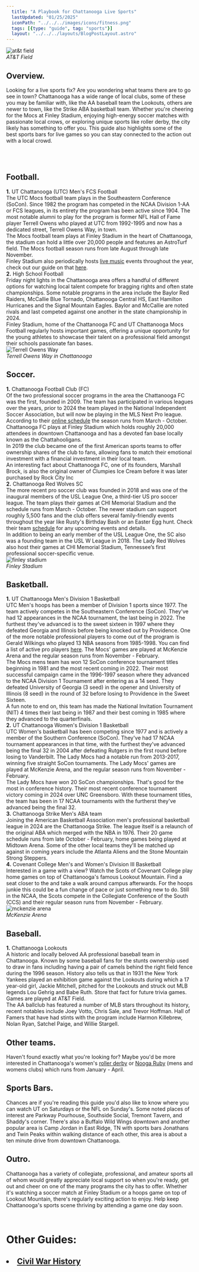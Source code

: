 ```yaml
---
  title: "A Playbook for Chattanooga Live Sports"
  lastUpdated: "01/25/2025"
  iconPath: "../../../images/icons/fitness.png"
  tags: [{type: "guide", tag: "sports"}]
  layout: "../../../layouts/BlogPostLayout.astro"
---
```

<style>
  @media (min-width: 768px) {
    .responsive-box {
      width: 28em !important;
      height: 28em !important;
    }
  }
</style>

<div>
  <div class="pb-2 text-2xl">
    <div class="flex flex-col justify-center items-center mb-16 mt-16">
      <img src="/images/chattanooga_guides/sports/at&t_field2.jpg" class="lg:w-6/12 pb-1" alt="at&t field">
      <div class="text-center">
        <em>AT&T Field</em>
      </div>
    </div>
  <section class="text-2xl">
    <div class="pb-3">
      <h2 class="text-5xl">Overview<span class="color-pink ml-1"><b>.</b></span></h2>
    </div>
    <p>
      Looking for a live sports fix? Are you wondering what teams there are to go see in town? Chattanooga has a wide range of local clubs, some of these you may be familiar with, like the AA baseball team the Lookouts, others are newer to town, like the Strike ABA basketball team. Whether you're cheering for the Mocs at Finley Stadium, enjoying high-energy soccer matches with passionate local crows, or exploring unique sports like roller derby, the city likely has something to offer you. This guide also highlights some of the best sports bars for live games so you can stay connected to the action out with a local crowd.
    </p>
    <br><br>
  </section>

  <section class="text-2xl">
    <div class="pb-5">
      <h2 class="text-4xl">Football<span class="color-pink ml-1"><b>.</b></span></h2>
    </div>
    <div class="pb-3">
      <div class="pb-10">
        <div class="text-3xl"><span class="color-pink mr-2"><b>1.</b></span>
          UT Chattanooga (UTC) Men's FCS Football
        </div>
        <div class="pb-10">
          The UTC Mocs football team plays in the Southeastern Conference (SoCon). Since 1982 the program has competed in the NCAA Division 1-AA or FCS leagues, in its entirety the program has been active since 1904. The most notable alumni to play for the program is former NFL Hall of Fame player Terrell Owens who played at UTC from 1992-1995 and now has a dedicated street, Terrell Owens Way, in town. 
        </div>
        <div class="pb-10">
          The Mocs football team plays at Finley Stadium in the heart of Chattanooga, the stadium can hold a little over 20,000 people and features an AstroTurf field. The Mocs football season runs from late August through late November.
        </div>
        <div>
          Finley Stadium also periodically hosts <a href="/chattanooga/guides/live-music" target="_blank">live music</a> events throughout the year, check out our guide on that <a href="/chattanooga/guides/live-music" target="_blank">here</a>.
        </div>
      </div>
      <div class="pb-5">
        <div class="text-3xl"><span class="color-pink mr-2"><b>2.</b></span>
          High School Football
        </div>
        <div class="pb-10">
          Friday night lights in the Chattanooga area offers a handful of different options for watching local talent compete for bragging rights and often state championships. Some notable programs in the area include the Baylor Red Raiders, McCallie Blue Tornado, Chattanooga Central HS, East Hamilton Hurricanes and the Signal Mountain Eagles. Baylor and McCallie are noted rivals and last competed against one another in the state championship in 2024.
        </div>
        <div>
          Finley Stadium, home of the Chattanooga FC and UT Chattanooga Mocs Football regularly hosts important games, offering a unique opportunity for the young athletes to showcase their talent on a professional field amongst their schools passionate fan bases.
        </div>
      </div>
    </div>
  </section>

  <div class="flex flex-col justify-center items-center mb-16 mt-16">
    <img src="/images/chattanooga_guides/sports/terrell_owens_way.jpg" class="lg:w-6/12 pb-1" alt="Terrell Owens Way">
    <div class="text-center">
      <em>Terrell Owens Way in Chattanooga</em>
    </div>
  </div>

  <section class="text-2xl">
    <div class="pb-5">
      <h2 class="text-4xl">Soccer<span class="color-pink ml-1"><b>.</b></span></h2>
    </div>
    <div class="pb-3">
      <div class="pb-10">
        <div class="text-3xl"><span class="color-pink mr-2"><b>1.</b></span>
          Chattanooga Football Club (FC)
        </div>
        <div class="pb-10">
          Of the two professional soccer programs in the area the Chattanooga FC was the first, founded in 2009. The team has participated in various leagues over the years, prior to 2024 the team played in the National Independent Soccer Association, but will now be playing in the MLS Next Pro league. According to their <a href="https://www.mlsnextpro.com/chattanoogafc/" target="_blank">online schedule</a> the season runs from March - October.  Chattanooga FC plays at Finley Stadium which holds roughly 20,000 attendees in downtown Chattanooga and has a devoted fan base locally known as the Chattahooligans. 
        </div>
        <div class="pb-10">
          In 2019 the club became one of the first American sports teams to offer ownership shares of the club to fans, allowing fans to match their emotional investment with a financial investment in their local team.
        </div>
        <div>
          An interesting fact about Chattanooga FC, one of its founders, Marshall Brock, is also the original owner of Clumpies Ice Cream before it was later purchased by Rock City Inc
        </div>
      </div>
      <div class="pb-5">
        <div class="text-3xl"><span class="color-pink mr-2"><b>2.</b></span>
          Chattanooga Red Wolves SC
        </div>
        <div class="pb-5">
          The more recent pro soccer club was founded in 2018 and was one of the inaugural members of the USL League One, a third-tier US pro soccer league. The team plays their games at CHI Memorial Stadium and the schedule runs from March - October. The newer stadium can support roughly 5,500 fans and the club offers several family-friendly events throughout the year like Rusty's Birthday Bash or an Easter Egg hunt. Check their team <a href="https://www.chattanoogaredwolves-sc.com/" target="_blank">schedule</a> for any upcoming events and details.
        </div>
        <div>
          In addition to being an early member of the USL League One, the SC also was a founding team in the USL W League in 2018. The Lady Red Wolves also host their games at CHI Memorial Stadium, Tennessee’s first professional soccer-specific venue.
        </div>
      </div>
    </div>
  </section>

  <div class="flex flex-col justify-center items-center mb-16 mt-16">
    <img src="/images/chattanooga_guides/sports/finley_stadium.jpg" class="lg:w-6/12 pb-1" alt="finley stadium">
    <div class="text-center">
      <em>Finley Stadium</em>
    </div>
  </div>

  <section class="text-2xl">
    <div class="pb-5">
      <h2 class="text-4xl">Basketball<span class="color-pink ml-1"><b>.</b></span></h2>
    </div>
    <div class="pb-3">        
      <div class="pb-10">
        <div class="text-3xl"><span class="color-pink mr-2"><b>1.</b></span>
          UT Chattanooga Men's Division 1 Basketball
        </div>
        <div class="pb-10">
          UTC Men's hoops has been a member of Division 1 sports since 1977. The team actively competes in the Southeastern Conference (SoCon). They've had 12 appearances in the NCAA tournament, the last being in 2022. The furthest they've advanced is to the sweet sixteen in 1997 where they defeated Georgia and Illinois before being knocked out by Providence. One of the more notable professional players to come out of the program is Gerald Wilkings who played 13 NBA seasons from 1985-1998. You can find a list of active pro players <a href="https://gomocs.com/sports/2024/1/31/mocs-in-pro-hoops.aspx" target="_blank">here</a>. The Mocs' games are played at McKenzie Arena and the regular season runs from November - February. 
        </div>
        <div>
          The Mocs mens team has won 12 SoCon conference tournament titles beginning in 1981 and the most recent coming in 2022. Their most successful campaign came in the 1996-1997 season where they advanced to the NCAA Division 1 Tournament after entering as a 14 seed. They defeated University of Georgia (3 seed) in the opener and University of Illinois (8 seed) in the round of 32 before losing to Providence in the Sweet Sixteen.
        </div>
        <div>
          A fun note to end on, this team has made the National Invitation Tournament (NIT) 4 times their last being in 1987 and their best coming in 1985 where they advanced to the quarterfinals.
        </div>
      </div>
      <div class="pb-10">
        <div class="text-3xl"><span class="color-pink mr-2"><b>2.</b></span>
          UT Chattanooga Women's Division 1 Basketball
        </div>
        <div class="pb-10">
          UTC Women's basketball has been competing since 1977 and is actively a member of the Southern Conference (SoCon). They've had 17 NCAA tournament appearances in that time, with the furthest they've advanced being the final 32 in 2004 after defeating Rutgers in the first round before losing to Vanderbilt. The Lady Mocs had a notable run from 2013-2017, winning five straight SoCon tournaments. The Lady Mocs' games are played at McKenzie Arena, and the regular season runs from November - February.
        </div>
        <div>
          The Lady Mocs have won 20 SoCon championships. That's good for the most in conference history. Their most recent conference tournament victory coming in 2024 over UNC Greensboro. With these tournament titles, the team has been in 17 NCAA tournaments with the furtherst they've advanced being the final 32.
        </div>
      </div>
      <div class="pb-10">
        <div class="text-3xl"><span class="color-pink mr-2"><b>3.</b></span>
          Chattanooga Strike Men's ABA team
        </div>
        <div>
          Joining the American Basketball Association men's professional basketball league in 2024 are the Chattanooga Strike. The league itself is a relaunch of the original ABA which merged with the NBA in 1976. Their 20 game schedule runs from late October - February, home games being played at Midtown Arena. Some of the other local teams they'll be matched up against in coming years include the Atlanta Aliens and the Stone Mountain Strong Steppers.
        </div>
      </div>
      <div class="pb-5">
        <div class="text-3xl"><span class="color-pink mr-2"><b>4.</b></span>
          Covenant College Men's and Women's Division III Basketball
        </div>
        <div>
          Interested in a game with a view? Watch the Scots of Covenant College play home games on top of Chattanooga's famous Lookout Mountain. Find a seat closer to the and take a walk around campus afterwards. For the hoops junkie this could be a fun change of pace or just something new to do. Still in the NCAA, the Scots compete in the Collegiate Conference of the South (CCS) and their regular season runs from November - February.
        </div>
      </div>
    </div>
  </section>

  <div class="flex flex-col justify-center items-center mb-16 mt-16">
    <img src="/images/chattanooga_guides/sports/mckenzie_arena.jpg" class="lg:w-6/12 pb-1" alt="mckenzie arena">
    <div class="text-center">
      <em>McKenzie Arena</em>
    </div>
  </div>

  <section class="text-2xl">
    <div class="pb-5">
      <h2 class="text-4xl">Baseball<span class="color-pink ml-1"><b>.</b></span></h2>
    </div>
    <div class="pb-3">
      <div class="pb-5">
        <div class="text-3xl"><span class="color-pink mr-2"><b>1.</b></span>
          Chattanooga Lookouts
        </div>
        <div class="pb-5">
          A historic and locally beloved AA professional baseball team in Chattanooga. Known by some baseball fans for the stunts ownership used to draw in fans including having a pair of camels behind the right field fence during the 1996 season. History also tells us that in 1931 the New York Yankees played an exhibition game against the Lookouts during which a 17 year-old girl, Jackie Mitchell, pitched for the Lookouts and struck out MLB legends Lou Gehrig and Babe Ruth. Store that fact for future trivia games. Games are played at AT&T Field.
        </div>
        <div>
          The AA ballclub has featured a number of MLB stars throughout its history, recent notables include Joey Votto, Chris Sale, and Trevor Hoffman. Hall of Famers that have had stints with the program include Harmon Killebrew, Nolan Ryan, Satchel Paige, and Willie Stargell.
        </div>
      </div>
    </div>
  </section>

  <section class="text-2xl">
    <div class="pb-5">
      <h2 class="text-4xl">Other teams<span class="color-pink ml-1"><b>.</b></span></h2>
    </div>
    <div class="pb-3">
      <div class="pb-5">
       <div>
          Haven't found exactly what you're looking for? Maybe you'd be more interested in Chattanooga's women's <a href="https://chattanoogarollerderby.com/" target="_blank">roller derby</a> or <a href="https://www.noogarugby.com/" target="_blank">Nooga Ruby</a> (mens and womens clubs) which runs from January - April.
        </div>
      </div>
    </div>
  </section>

  <section class="text-2xl">
    <div class="pb-5">
      <h2 class="text-4xl">Sports Bars<span class="color-pink ml-1"><b>.</b></span></h2>
    </div>
    <div class="pb-3">
      <div class="pb-5">
        <div>
          Chances are if you're reading this guide you'd also like to know where you can watch UT on Saturdays or the NFL on Sunday's. Some noted places of interest are Parkway Pourhouse, Southside Social, Tremont Tavern, and Shaddy's corner. There's also a Buffalo Wild Wings downtown and another popular area is Camp Jordan in East Ridge, TN with sports bars Jonathans and Twin Peaks within walking distance of each other, this area is about a ten minute drive from downtown Chattanooga.
        </div>
      </div>
    </div>
  </section>

  <section class="text-2xl">
    <div class="pb-5">
      <h2 class="text-4xl">Outro<span class="color-pink ml-1"><b>.</b></span></h2>
    </div>
    <div class="pb-3">
      <div class="pb-5">
        <div>
          Chattanooga has a variety of collegiate, professional, and amateur sports all of whom would greatly appreciate local support so when you're ready, get out and cheer on one of the many programs the city has to offer. Whether it's watching a soccer match at Finley Stadium or a hoops game on top of Lookout Mountain, there's regularly exciting action to enjoy. Help keep Chattanooga's sports scene thriving by attending a game one day soon.
        </div>
      </div>
    </div>
  </section>

  <h1 style="padding-bottom: 0 !important; padding-top: 1em;">Other Guides:</h1>
  <div>
    <h2 style="padding-bottom: 0 !important;">
      <li><a href="/chattanooga/guides/civil-war-history" target="_blank">Civil War History</a></li> 
    </h2>
  </div>
</div>